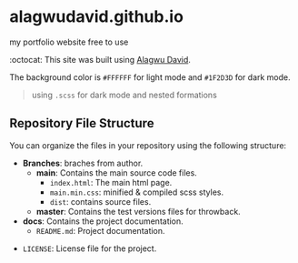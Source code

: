 # alagwudavid.github.io
my portfolio website free to use

:octocat:	This site was built using [Alagwu David](https://alagwudavid.github.io/).

The background color is `#FFFFFF` for light mode and `#1F2D3D` for dark mode.
> using `.scss` for dark mode and nested formations

## Repository File Structure

You can organize the files in your repository using the following structure:

- **Branches**: braches from author.
  - **main**: Contains the main source code files.
    - `index.html`: The main html page.
    - `main.min.css`: minified & compiled scss styles.
    - `dist`: contains source files.
  - **master**: Contains the test versions files for throwback.
- **docs**: Contains the project documentation.
  - `README.md`: Project documentation.
<!-- - **data**: Contains the data files.
  - `data.csv`: Sample data file used by the project. -->
- `LICENSE`: License file for the project.
<!-- - `.gitignore`: Git ignore file to specify files and directories to ignore. -->
